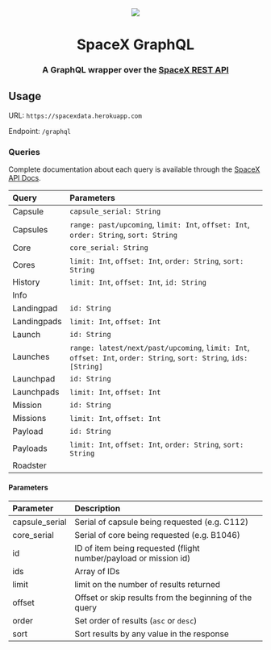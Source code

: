 <div align="center">
<img src="https://farm5.staticflickr.com/4711/40126461411_b1ed283d45_o.jpg"/>
</div>
<h1 align="center">SpaceX GraphQL</h1>
<h3 align="center">
    A GraphQL wrapper over the
    <a href="https://github.com/r-spacex/SpaceX-API">SpaceX REST API</a>
</h3>

## Usage

URL: `https://spacexdata.herokuapp.com`

Endpoint: `/graphql`

### Queries

Complete documentation about each query is available through the [SpaceX API Docs](https://docs.spacexdata.com).

| Query       | Parameters                                                                                                        |
| :---------- | :---------------------------------------------------------------------------------------------------------------- |
| Capsule     | `capsule_serial: String`                                                                                          |
| Capsules    | `range: past/upcoming`, `limit: Int`, `offset: Int`, `order: String`, `sort: String`                              |
| Core        | `core_serial: String`                                                                                             |
| Cores       | `limit: Int`, `offset: Int`, `order: String`, `sort: String`                                                      |
| History     | `limit: Int`, `offset: Int`, `id: String`                                                                         |
| Info        |                                                                                                                   |
| Landingpad  | `id: String`                                                                                                      |
| Landingpads | `limit: Int`, `offset: Int`                                                                                       |
| Launch      | `id: String`                                                                                                      |
| Launches    | `range: latest/next/past/upcoming`, `limit: Int`, `offset: Int`, `order: String`, `sort: String`, `ids: [String]` |
| Launchpad   | `id: String`                                                                                                      |
| Launchpads  | `limit: Int`, `offset: Int`                                                                                       |
| Mission     | `id: String`                                                                                                      |
| Missions    | `limit: Int`, `offset: Int`                                                                                       |
| Payload     | `id: String`                                                                                                      |
| Payloads    | `limit: Int`, `offset: Int`, `order: String`, `sort: String`                                                      |
| Roadster    |                                                                                                                   |

#### Parameters

| Parameter      | Description                                                      |
| :------------- | :--------------------------------------------------------------- |
| capsule_serial | Serial of capsule being requested (e.g. C112)                    |
| core_serial    | Serial of core being requested (e.g. B1046)                      |
| id             | ID of item being requested (flight number/payload or mission id) |
| ids            | Array of IDs                                                     |
| limit          | limit on the number of results returned                          |
| offset         | Offset or skip results from the beginning of the query           |
| order          | Set order of results (`asc` or `desc`)                           |
| sort           | Sort results by any value in the response                        |
